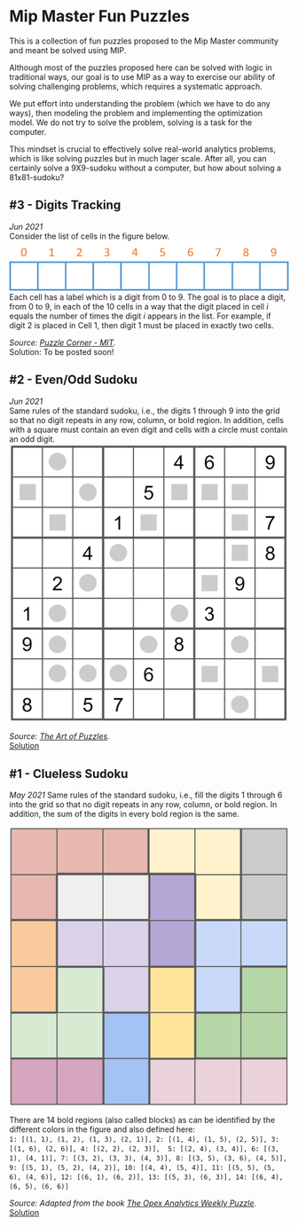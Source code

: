 # Mip Master Fun Puzzles
This is a collection of fun puzzles proposed to the Mip Master
community and meant be solved using MIP.

Although most of the puzzles proposed here can be solved with logic in traditional ways,
our goal is to use MIP as a way to exercise our ability of solving challenging
problems, which requires a systematic approach.

We put effort into understanding the problem (which we have to 
do any ways), then modeling the problem and implementing the optimization model. 
We do not try to solve the problem, solving is a task for the computer. 

This mindset is crucial to effectively solve real-world analytics problems, 
which is like solving puzzles but in much lager scale.
After all, you can certainly solve a 9X9-sudoku without a computer, but how about solving a 81x81-sudoku?


## #3 - Digits Tracking
_Jun 2021_  
Consider the list of cells in the figure below.  
![Digits Tracking](figures/3_digits_tracking.png)  
Each cell has a label which is a digit from 0 to 9. 
The goal is to place a digit, from 0 to 9, in each of the 10 cells in a way that the digit placed 
in cell _i_ equals the number of times the digit _i_ appears in the list.
For example, if digit 2 is placed in Cell 1, then digit 1 must be placed in exactly two cells.

_Source: [Puzzle Corner - MIT](https://cs.nyu.edu/~gottlieb/tr/back-issues/)._  
Solution: To be posted soon!

## #2 - Even/Odd Sudoku
_Jun 2021_  
Same rules of the standard sudoku, i.e., the digits 1 through 9 into the grid so that no digit repeats 
in any row, column, or bold region. In addition, cells with a square must contain an even digit 
and cells with a circle must contain an odd digit.  
![Digits Tracking](figures/2_even_odd_sudoku.png)

_Source: [The Art of Puzzles](https://www.gmpuzzles.com/blog/2021/03/even-odd-sudoku-by-swaroop-guggilam/)._  
[Solution](2_even_odd_sudoku)

## #1 - Clueless Sudoku
_May 2021_
Same rules of the standard sudoku, i.e., fill the digits 1 through 6 into the grid so that no digit repeats 
in any row, column, or bold region. In addition, the sum of the digits in every bold region is the same.

![Clueless Sudoku](figures/1_clueless_sudoku.png)

There are 14 bold regions (also called blocks) as can be identified by the different colors in the figure and also
defined here:    
`1: [(1, 1), (1, 2), (1, 3), (2, 1)], 2: [(1, 4), (1, 5), (2, 5)], 3: [(1, 6), (2, 6)], 4: [(2, 2), (2, 3)], 
5: [(2, 4), (3, 4)], 6: [(3, 1), (4, 1)], 7: [(3, 2), (3, 3), (4, 3)], 8: [(3, 5), (3, 6), (4, 5)], 
9: [(5, 1), (5, 2), (4, 2)], 10: [(4, 4), (5, 4)], 11: [(5, 5), (5, 6), (4, 6)],
12: [(6, 1), (6, 2)], 13: [(5, 3), (6, 3)], 14: [(6, 4), (6, 5), (6, 6)]`

_Source: Adapted from the book
[The Opex Analytics Weekly Puzzle](https://www.amazon.com/Opex-Analytics-Weekly-Puzzle-Probability/dp/1731343647)._  
[Solution](1_clueless_sudoku)
